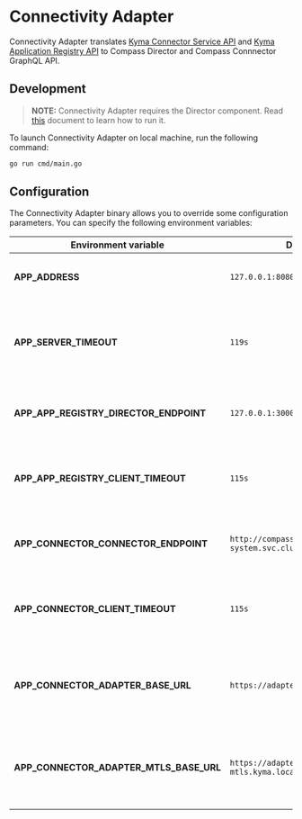 # Connectivity Adapter

Connectivity Adapter translates [Kyma Connector Service API](https://kyma-project.io/docs/main/components/application-connector/specifications/connectorapi/)
and [Kyma Application Registry API](https://kyma-project.io/docs/main/components/application-connector/specifications/metadataapi/)
to Compass Director and Compass Connnector GraphQL API.

## Development

> **NOTE:** Connectivity Adapter requires the Director component. Read [this](../director/README.md) document to learn how to run it.

To launch Connectivity Adapter on local machine, run the following command:

```bash
go run cmd/main.go
```

## Configuration

The Connectivity Adapter binary allows you to override some configuration parameters. You can specify the following environment variables:

| Environment variable                    | Default value                                                                    | Description                                                                 |                                                                             
| ----------------------------------------| ---------------------------------------------------------------------------------| --------------------------------------------------------------------------- |
| **APP_ADDRESS**                         | `127.0.0.1:8080`                                                                 | Address and port for the service to listen on                               |                                                                             |
| **APP_SERVER_TIMEOUT**                  | `119s`                                                                           | The timeout used for incoming calls to the connectivity adapter server      |
| **APP_APP_REGISTRY_DIRECTOR_ENDPOINT**  | `127.0.0.1:3000/graphql`                                                         | GraphQL endpoint of the running Director component                          |                      
| **APP_APP_REGISTRY_CLIENT_TIMEOUT**     | `115s`                                                                           | Client timeout for calls to the running Director component                  |
| **APP_CONNECTOR_CONNECTOR_ENDPOINT**    | `http://compass-connector.compass-system.svc.cluster.local:3000/graphql`         | GraphQL endpoint of the running Connector component                         |
| **APP_CONNECTOR_CLIENT_TIMEOUT**        | `115s`                                                                           | Client timeout for calls to the running Connector component                 |
| **APP_CONNECTOR_ADAPTER_BASE_URL**      | `https://adapter-gateway.kyma.local`                                             | Token secured endpoint of the Connectivity Adapter component                |
| **APP_CONNECTOR_ADAPTER_MTLS_BASE_URL** | `https://adapter-gateway-mtls.kyma.local`                                        | Certificate secured endpoint of the Connectivity Adapter component          |
